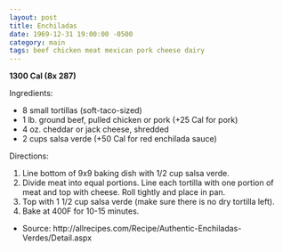 ```yaml
---
layout: post
title: Enchiladas
date: 1969-12-31 19:00:00 -0500
category: main
tags: beef chicken meat mexican pork cheese dairy
---
```

<b>1300 Cal (8x 287)</b>
  
Ingredients:  
<ul>
	<li>8 small tortillas (soft-taco-sized)</li>
	<li>1 lb. ground beef, pulled chicken or pork (+25 Cal for pork)</li>
	<li>4 oz. cheddar or jack cheese, shredded</li>
	<li>2 cups salsa verde (+50 Cal for red enchilada sauce)</li>
</ul>
Directions:  
<ol>
	<li>Line bottom of 9x9 baking dish with 1/2 cup salsa verde.</li>
	<li>Divide meat into equal portions. Line each tortilla with one portion of meat and top with cheese. Roll tightly and place in pan.</li>
	<li>Top with 1 1/2 cup salsa verde (make sure there is no dry tortilla left).</li>
	<li>Bake at 400F for 10-15 minutes.</li>
</ol>
<ul>
	<li>Source: http://allrecipes.com/Recipe/Authentic-Enchiladas-Verdes/Detail.aspx</li>
</ul>
